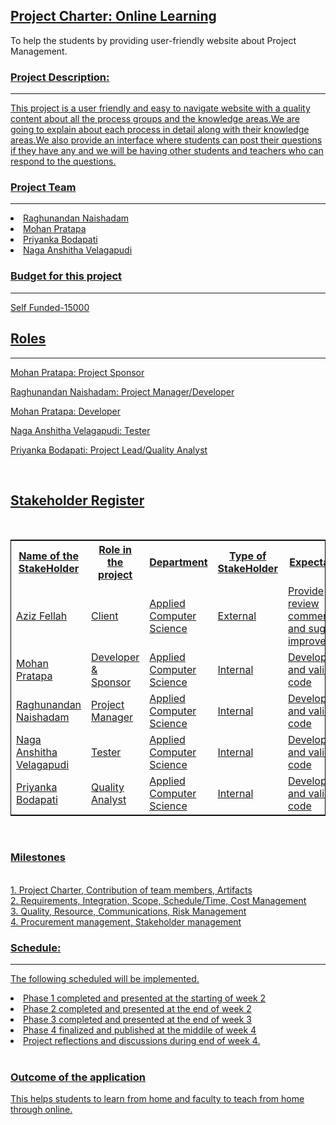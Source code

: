 <!DOCTYPE html>
<html lang="en">
<head>
  <meta charset="utf-8">
  <link rel="stylesheet" href="https://stackpath.bootstrapcdn.com/bootstrap/4.3.1/css/bootstrap.min.css">
  <link rel="stylesheet" href="https://stackpath.bootstrapcdn.com/bootstrap/4.3.1/js/bootstrap.min.js">
  <link rel="stylesheet" href="https://stackpath.bootstrapcdn.com/bootstrap/4.3.1/js/bootstrap.bundle.min.js">
</head>
<body>
<div class="container">
<nav class="navbar navbar-expand-lg navbar-light fixed-top py-3" id="mainNav">
        <a class="navbar-brand js-scroll-trigger" href="#"> 
		<h1>
            Project Charter: Online Learning 
			</h1>
</a>

</nav>
</div>
<p>To help the students by providing user-friendly website about Project Management.</p>
<a href="https://github.com/RaghunandanKumar/Online-Learning"</a>
<div class="container">
<h3>Project Description:</h3><hr />
<p>This project is a user friendly and easy to navigate website with a quality content about all the process groups and the knowledge areas.We are going to explain about each process in detail along with their knowledge areas.We also provide an interface where students can post their questions if they have any and we will be having other students and teachers who can respond to the questions.</p>

<h3>Project Team</h3><hr />
 <li>Raghunandan Naishadam</li>
 <li>Mohan Pratapa</li>
 <li>Priyanka Bodapati</li>
 <li>Naga Anshitha Velagapudi</li>
 

 <h3>Budget for this project</h3><hr />
<p>Self Funded-15000</p>
<h2> Roles</h2><hr />
<p>Mohan Pratapa: Project Sponsor</p>

<p>Raghunandan Naishadam: Project Manager/Developer</p>

<p>Mohan Pratapa: Developer</p>

<p>Naga Anshitha Velagapudi: Tester</p>

<p>Priyanka Bodapati: Project Lead/Quality Analyst</p>
<br>
<h2>Stakeholder Register</h2><br>
<table style="width:100%;border: 1px solid black;">
  <tr>
    <th>Name of the StakeHolder</th>
    <th>Role in the project</th> 
    <th>Department</th>
	<th>Type of StakeHolder</th>
	<th>Expectations</th>
	<th>Contact Info</th>
</tr>
  <tr>
    <td>Aziz Fellah</td>
    <td>Client</td> 
    <td>
	Applied Computer Science</td>
	 <td>External</td> 
	 <td>Provide review comments and suggest improvements</td>
	  <td>Northwest Missouri state university</td>
</tr>
  <tr>
    <td>Mohan Pratapa</td>
    <td>Developer & Sponsor</td> 
    <td>
	Applied Computer Science</td>	 
	 <td>Internal</td> 
	 <td>Develop, test and validate code</td>
	  <td>shivakrishnamohan@gmail.com</td> 
  </tr> 
 <tr>
    <td>Raghunandan Naishadam</td>
    <td>Project Manager</td> 
    <td>
	Applied Computer Science</td>
	 <td>Internal</td> 
	 <td>Develop, test and validate code</td>
	  <td>naishadamraghu@gmail.com</td>
</tr>
  <tr>
    <td>Naga Anshitha Velagapudi</td>
    <td>Tester</td> 
    <td>
	Applied Computer Science</td>
	 <td>Internal</td> 
	 <td>Develop, test and validate code</td>
	  <td>anshithavelagapudi@gmail.com</td> 
  </tr> 
<tr>
    <td>Priyanka Bodapati</td>
    <td>Quality Analyst</td> 
    <td>
	Applied Computer Science</td>
	 <td>Internal</td> 
	 <td>Develop, test and validate code</td>
	  <td>priyankab407@gmail.com</td> 
  </tr>
</table>
<br> 
<h3>Milestones</h3><hr />
<br>1. Project Charter,
Contribution of team members,
Artifacts
<br>
2. Requirements,
Integration,
Scope,
Schedule/Time,
Cost Management
<br>
3. Quality,
Resource,
Communications,
Risk Management
<br>
4. Procurement management,
Stakeholder management
<br>
 <h3>Schedule:</h3>
 <hr />
 <p>The following scheduled will be implemented.</p>
<li>Phase 1 completed and presented at the starting of week 2</li>
<li>Phase 2 completed and presented at the end of week 2</li>
<li>Phase 3 completed and presented at the end of week 3</li>
<li>Phase 4 finalized and published at the middile of week 4</li>
<li>Project reflections and discussions during end of week 4.</li>
<br>
<h3>Outcome of the application</h3>
<hr />
<p>This helps students to learn from home and faculty to teach from home through online.</p> 
 </body>
</html>

